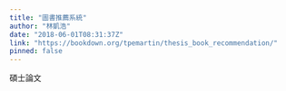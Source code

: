 ```yaml
---
title: "圖書推薦系統"
author: "林凱浩"
date: "2018-06-01T08:31:37Z"
link: "https://bookdown.org/tpemartin/thesis_book_recommendation/"
pinned: false
---
```


碩士論文
